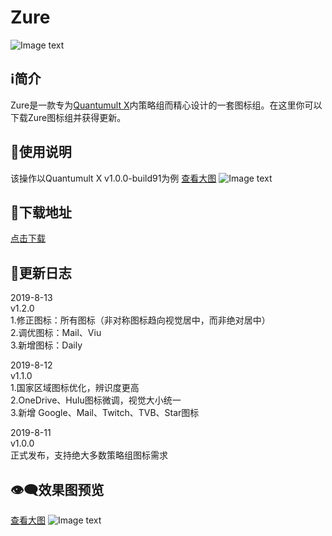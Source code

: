# Zure
![Image text](https://raw.githubusercontent.com/zealson/Zure/master/Other/Zure.png)
## ℹ️简介
Zure是一款专为[Quantumult X](https://github.com/crossutility/Quantumult-X/)内策略组而精心设计的一套图标组。在这里你可以下载Zure图标组并获得更新。<br>

## 🛂使用说明
该操作以Quantumult X v1.0.0-build91为例 [查看大图](https://raw.githubusercontent.com/zealson/Zure/master/Other/Instructions.png)
![Image text](https://raw.githubusercontent.com/zealson/Zure/master/Other/Instructions.png)

## 🔗下载地址
 [点击下载](https://github.com/zealson/Zure/raw/master/Zure_v1.2.0.zip/)
 
## 📜更新日志
2019-8-13<br>
v1.2.0<br>
1.修正图标：所有图标（非对称图标趋向视觉居中，而非绝对居中）<br>
2.调优图标：Mail、Viu<br>
3.新增图标：Daily<br>

2019-8-12<br>
v1.1.0<br>
1.国家区域图标优化，辨识度更高<br>
2.OneDrive、Hulu图标微调，视觉大小统一<br>
3.新增 Google、Mail、Twitch、TVB、Star图标<br>

2019-8-11<br>
v1.0.0<br>
正式发布，支持绝大多数策略组图标需求<br>
## 👁‍🗨效果图预览
[查看大图](https://raw.githubusercontent.com/zealson/Zure/master/Other/Zure%20Policy%20Icon%20Set%20GH.png)
![Image text](https://raw.githubusercontent.com/zealson/Zure/master/Other/Zure%20Policy%20Icon%20Set%20GH.png)
